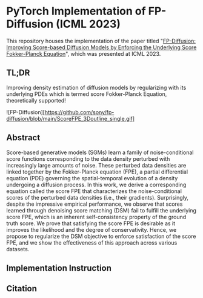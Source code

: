 # PyTorch Implementation of FP-Diffusion (ICML 2023)
This repository houses the implementation of the paper titled "[FP-Diffusion: Improving Score-based Diffusion Models by Enforcing the Underlying Score Fokker-Planck Equation](https://arxiv.org/abs/2210.04296)", which was presented at ICML 2023.

## TL;DR
Improving density estimation of diffusion models by regularizing with its underlying PDEs which is termed score Fokker-Planck Equation, theoretically supported! 

![FP-Diffusion][https://github.com/sony/fp-diffusion/blob/main/ScoreFPE_3Doutline_single.gif]

## Abstract

Score-based generative models (SGMs) learn a family of noise-conditional score functions corresponding to the data density perturbed with increasingly large amounts of noise. These perturbed data densities are linked together by the Fokker-Planck equation (FPE), a partial differential equation (PDE) governing the spatial-temporal evolution of a density undergoing a diffusion process. In this work, we derive a corresponding equation called the score FPE that characterizes the noise-conditional scores of the perturbed data densities (i.e., their gradients). Surprisingly, despite the impressive empirical performance, we observe that scores learned through denoising score matching (DSM) fail to fulfill the underlying score FPE, which is an inherent self-consistency property of the ground truth score.
We prove that satisfying the score FPE is desirable as it improves the likelihood and the degree of conservativity. Hence, we propose to regularize the DSM objective to enforce satisfaction of the score FPE, and we show the effectiveness of this approach across various datasets.

## Implementation Instruction



## Citation
